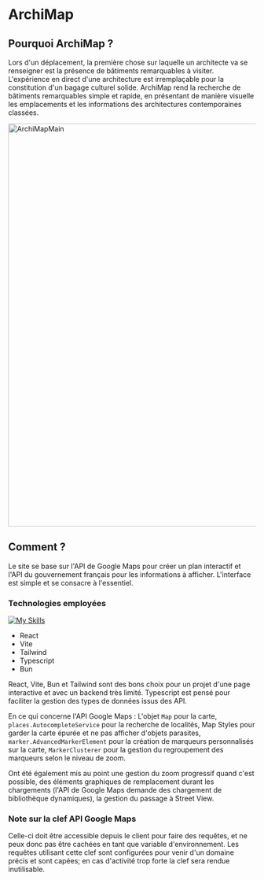 # ArchiMap

## Pourquoi ArchiMap ?

Lors d'un déplacement, la première chose sur laquelle un architecte va se renseigner est la présence de bâtiments remarquables à visiter. L'expérience en direct d'une architecture est irremplaçable pour la constitution d'un bagage culturel solide. ArchiMap rend la recherche de bâtiments remarquables simple et rapide, en présentant de manière visuelle les emplacements et les informations des architectures contemporaines classées.

<img width="819" alt="ArchiMapMain" src="https://github.com/jonathanatger/contemporary-architecture/assets/50679537/e7479a9e-d9b3-4605-baac-c7328a5eefa2">

## Comment ?

Le site se base sur l'API de Google Maps pour créer un plan interactif et l'API du gouvernement français pour les informations à afficher. L'interface est simple et se consacre à l'essentiel.

### Technologies employées

[![My Skills](https://skillicons.dev/icons?i=ts)](https://skillicons.dev)
- React
- Vite
- Tailwind
- Typescript
- Bun

React, Vite, Bun et Tailwind sont des bons choix pour un projet d'une page interactive et avec un backend très limité. Typescript est pensé pour faciliter la gestion des types de données issus des API.

En ce qui concerne l'API Google Maps : L'objet `Map` pour la carte, `places.AutocompleteService` pour la recherche de localités, Map Styles pour garder la carte épurée et ne pas afficher d'objets parasites, `marker.AdvancedMarkerElement` pour la création de marqueurs personnalisés sur la carte, `MarkerClusterer` pour la gestion du regroupement des marqueurs selon le niveau de zoom.

Ont été également mis au point une gestion du zoom progressif quand c'est possible, des éléments graphiques de remplacement durant les chargements (l'API de Google Maps demande des chargement de bibliothèque dynamiques), la gestion du passage à Street View.

### Note sur la clef API Google Maps

Celle-ci doit être accessible depuis le client pour faire des requêtes, et ne peux donc pas être cachées en tant que variable d'environnement. Les requêtes utilisant cette clef sont configurées pour venir d'un domaine précis et sont capées; en cas d'activité trop forte la clef sera rendue inutilisable.
